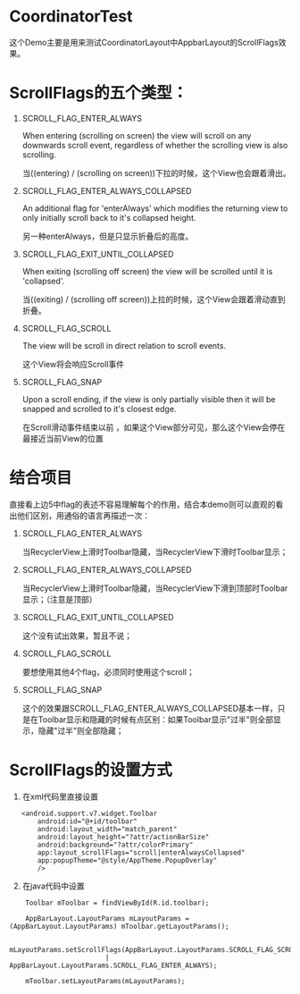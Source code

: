 # CoordinatorTest

这个Demo主要是用来测试CoordinatorLayout中AppbarLayout的ScrollFlags效果。

# ScrollFlags的五个类型：

1. SCROLL_FLAG_ENTER_ALWAYS
	
	When entering (scrolling on screen) the view will scroll on any downwards scroll event, regardless of whether the scrolling view is also scrolling.
    
    当((entering) / (scrolling on screen))下拉的时候，这个View也会跟着滑出。
    
2. SCROLL_FLAG_ENTER_ALWAYS_COLLAPSED
	
	An additional flag for 'enterAlways' which modifies the returning view to only initially scroll back to it's collapsed height.

    另一种enterAlways，但是只显示折叠后的高度。

3. SCROLL_FLAG_EXIT_UNTIL_COLLAPSED
	
	When exiting (scrolling off screen) the view will be scrolled until it is 'collapsed'.

    当((exiting) / (scrolling off screen))上拉的时候，这个View会跟着滑动直到折叠。

4. SCROLL_FLAG_SCROLL

	The view will be scroll in direct relation to scroll events.

    这个View将会响应Scroll事件
    
5. SCROLL_FLAG_SNAP
	
	Upon a scroll ending, if the view is only partially visible then it will be snapped and scrolled to it's closest edge.

    在Scroll滑动事件结束以前 ，如果这个View部分可见，那么这个View会停在最接近当前View的位置
    
# 结合项目

直接看上边5中flag的表述不容易理解每个的作用，结合本demo则可以直观的看出他们区别，用通俗的语言再描述一次：

1. SCROLL_FLAG_ENTER_ALWAYS

    当RecyclerView上滑时Toolbar隐藏，当RecyclerView下滑时Toolbar显示；

2. SCROLL_FLAG_ENTER_ALWAYS_COLLAPSED

    当RecyclerView上滑时Toolbar隐藏，当RecyclerView下滑到顶部时Toolbar显示；（注意是顶部）

3. SCROLL_FLAG_EXIT_UNTIL_COLLAPSED

    这个没有试出效果，暂且不说；

4. SCROLL_FLAG_SCROLL

    要想使用其他4个flag，必须同时使用这个scroll；

5. SCROLL_FLAG_SNAP

    这个的效果跟SCROLL_FLAG_ENTER_ALWAYS_COLLAPSED基本一样，只是在Toolbar显示和隐藏的时候有点区别：如果Toolbar显示"过半"则全部显示，隐藏"过半"则全部隐藏；
    
# ScrollFlags的设置方式

1. 在xml代码里直接设置

```
   <android.support.v7.widget.Toolbar
       android:id="@+id/toolbar"
       android:layout_width="match_parent"
       android:layout_height="?attr/actionBarSize"
       android:background="?attr/colorPrimary"
       app:layout_scrollFlags="scroll|enterAlwaysCollapsed"
       app:popupTheme="@style/AppTheme.PopupOverlay"
       />
```

2. 在java代码中设置

```
    Toolbar mToolbar = findViewById(R.id.toolbar);
    
    AppBarLayout.LayoutParams mLayoutParams = (AppBarLayout.LayoutParams) mToolbar.getLayoutParams();
    
    mLayoutParams.setScrollFlags(AppBarLayout.LayoutParams.SCROLL_FLAG_SCROLL
                        | AppBarLayout.LayoutParams.SCROLL_FLAG_ENTER_ALWAYS);
                        
    mToolbar.setLayoutParams(mLayoutParams);
```